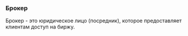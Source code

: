 ### Брокер ###

Брокер - это юридическое лицо (посредник), которое предоставляет клиентам доступ на биржу.